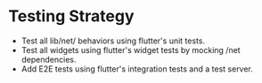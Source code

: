 # Testing Strategy

- Test all lib/net/ behaviors using flutter's unit tests.
- Test all widgets using flutter's widget tests by mocking /net dependencies.
- Add E2E tests using flutter's integration tests and a test server.
